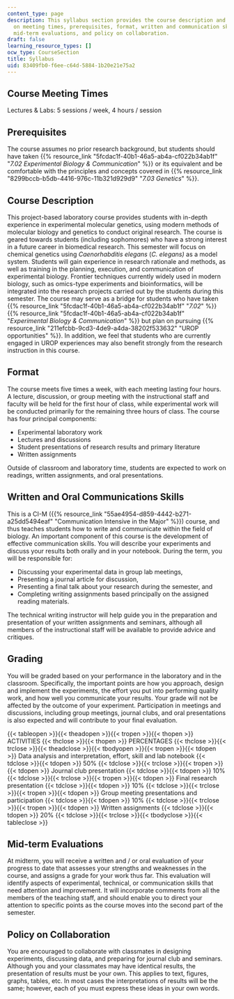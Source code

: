 ```yaml
---
content_type: page
description: This syllabus section provides the course description and information
  on meeting times, prerequisites, format, written and communication skills, grading,
  mid-term evaluations, and policy on collaboration.
draft: false
learning_resource_types: []
ocw_type: CourseSection
title: Syllabus
uid: 83409fb0-f6ee-c64d-5884-1b20e21e75a2
---
```

## Course Meeting Times

Lectures & Labs: 5 sessions / week, 4 hours / session

## Prerequisites

The course assumes no prior research background, but students should have taken {{% resource_link "5fcdac1f-40b1-46a5-ab4a-cf022b34ab1f" "*7.02 Experimental Biology & Communication*" %}} or its equivalent and be comfortable with the principles and concepts covered in {{% resource_link "8299bccb-b5db-4416-976c-11b321d929d9" "*7.03 Genetics*" %}}.

## Course Description

This project-based laboratory course provides students with in-depth experience in experimental molecular genetics, using modern methods of molecular biology and genetics to conduct original research. The course is geared towards students (including sophomores) who have a strong interest in a future career in biomedical research. This semester will focus on chemical genetics using *Caenorhabditis elegans* (*C. elegans)* as a model system. Students will gain experience in research rationale and methods, as well as training in the planning, execution, and communication of experimental biology. Frontier techniques currently widely used in modern biology, such as omics-type experiments and bioinformatics, will be integrated into the research projects carried out by the students during this semester. The course may serve as a bridge for students who have taken {{% resource_link "5fcdac1f-40b1-46a5-ab4a-cf022b34ab1f" "*7.02*" %}} {{% resource_link "5fcdac1f-40b1-46a5-ab4a-cf022b34ab1f" "*Experimental Biology & Communication*" %}} but plan on pursuing {{% resource_link "211efcbb-9cd3-4de9-a4da-38202f533632" "UROP opportunities" %}}. In addition, we feel that students who are currently engaged in UROP experiences may also benefit strongly from the research instruction in this course.

## Format

The course meets five times a week, with each meeting lasting four hours. A lecture, discussion, or group meeting with the instructional staff and faculty will be held for the first hour of class, while experimental work will be conducted primarily for the remaining three hours of class. The course has four principal components:

- Experimental laboratory work
- Lectures and discussions
- Student presentations of research results and primary literature
- Written assignments

Outside of classroom and laboratory time, students are expected to work on readings, written assignments, and oral presentations.

## Written and Oral Communications Skills

This is a CI-M ({{% resource_link "55ae4954-d859-4442-b271-a25dd5494eaf" "Communication Intensive in the Major" %}}) course, and thus teaches students how to write and communicate within the field of biology. An important component of this course is the development of effective communication skills. You will describe your experiments and discuss your results both orally and in your notebook. During the term, you will be responsible for:

- Discussing your experimental data in group lab meetings,
- Presenting a journal article for discussion,
- Presenting a final talk about your research during the semester, and
- Completing writing assignments based principally on the assigned reading materials.

The technical writing instructor will help guide you in the preparation and presentation of your written assignments and seminars, although all members of the instructional staff will be available to provide advice and critiques.

## Grading

You will be graded based on your performance in the laboratory and in the classroom. Specifically, the important points are how you approach, design and implement the experiments, the effort you put into performing quality work, and how well you communicate your results. Your grade will not be affected by the outcome of your experiment. Participation in meetings and discussions, including group meetings, journal clubs, and oral presentations is also expected and will contribute to your final evaluation.

{{< tableopen >}}{{< theadopen >}}{{< tropen >}}{{< thopen >}}
ACTIVITIES
{{< thclose >}}{{< thopen >}}
PERCENTAGES
{{< thclose >}}{{< trclose >}}{{< theadclose >}}{{< tbodyopen >}}{{< tropen >}}{{< tdopen >}}
Data analysis and interpretation, effort, skill and lab notebook
{{< tdclose >}}{{< tdopen >}}
50%
{{< tdclose >}}{{< trclose >}}{{< tropen >}}{{< tdopen >}}
Journal club presentation
{{< tdclose >}}{{< tdopen >}}
10%
{{< tdclose >}}{{< trclose >}}{{< tropen >}}{{< tdopen >}}
Final research presentation
{{< tdclose >}}{{< tdopen >}}
10%
{{< tdclose >}}{{< trclose >}}{{< tropen >}}{{< tdopen >}}
Group meeting presentations and participation
{{< tdclose >}}{{< tdopen >}}
10%
{{< tdclose >}}{{< trclose >}}{{< tropen >}}{{< tdopen >}}
Written assignments
{{< tdclose >}}{{< tdopen >}}
20%
{{< tdclose >}}{{< trclose >}}{{< tbodyclose >}}{{< tableclose >}}

## Mid-term Evaluations

At midterm, you will receive a written and / or oral evaluation of your progress to date that assesses your strengths and weaknesses in the course, and assigns a grade for your work thus far. This evaluation will identify aspects of experimental, technical, or communication skills that need attention and improvement. It will incorporate comments from all the members of the teaching staff, and should enable you to direct your attention to specific points as the course moves into the second part of the semester.

## Policy on Collaboration

You are encouraged to collaborate with classmates in designing experiments, discussing data, and preparing for journal club and seminars. Although you and your classmates may have identical results, the presentation of results must be your own. This applies to text, figures, graphs, tables, etc. In most cases the interpretations of results will be the same; however, each of you must express these ideas in your own words.